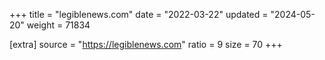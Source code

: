 +++
title = "legiblenews.com"
date = "2022-03-22"
updated = "2024-05-20"
weight = 71834

[extra]
source = "https://legiblenews.com"
ratio = 9
size = 70
+++
